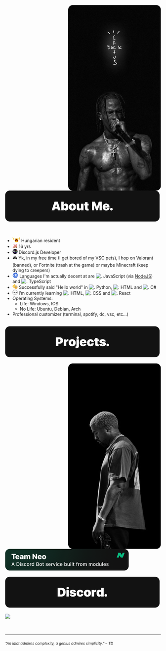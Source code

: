 <div>
<img src="https://raw.githubusercontent.com/BajekekButLost/BajekekButLost/main/Travis.png" width="300" align="right" />
<img src="https://raw.githubusercontent.com/BajekekButLost/BajekekButLost/main/About%20Me.png" width="500" />
<br/>
<br/>
<br/>
  
- <img src="https://raw.githubusercontent.com/BajekekButLost/BajekekButLost/main/Icons/Hungary.webp" alt="." height="16"/> Hungarian resident  
- <img src="https://raw.githubusercontent.com/BajekekButLost/BajekekButLost/main/Icons/Age.gif" alt="." height="16" /> 16 yrs 
- <img src="https://raw.githubusercontent.com/BajekekButLost/BajekekButLost/main/Icons/Discord.js.png" alt="." height="16"/> Discord.js Developer 
- 🎮 Yk, in my free time (I get bored of my VSC pets), I hop on Valorant (banned), or Fortnite (trash at the game) or maybe Minecraft (keep dying to creepers)
- <img src="https://raw.githubusercontent.com/BajekekButLost/BajekekButLost/main/Icons/Developer.gif" alt="." height="16" /> Languages I'm actually decent at are <img src="https://cdn.simpleicons.org/JavaScript" alt="." width="16" height="16"/> JavaScript (via [NodeJS](https://nodejs.org/)) and <img src="https://cdn.simpleicons.org/TypeScript" alt="." width="16" height="16"/> TypeScript
- <img src="https://raw.githubusercontent.com/BajekekButLost/BajekekButLost/main/Icons/SickBro.webp" alt="." height="16" /> Successfully said "Hello world" in <img src="https://cdn.simpleicons.org/Python" alt="." width="16" height="16"/> Python, <img src="https://cdn.simpleicons.org/HTML5" alt="." width="16" height="16"/> HTML and <img src="https://cdn.simpleicons.org/.NET" alt="." width="16" height="16"/> C#
- <img src="https://raw.githubusercontent.com/BajekekButLost/BajekekButLost/main/Icons/Learning.webp" alt="." height="16" /> I’m currently learning <img src="https://cdn.simpleicons.org/HTML5" alt="." width="16" height="16"/> HTML, <img src="https://cdn.simpleicons.org/CSS3" alt="." width="16" height="16"/> CSS and <img src="https://cdn.simpleicons.org/React" alt="." width="16" height="16"/> React
- Operating Systems:
  - Life: Windows, IOS
  - No Life: Ubuntu, Debian, Arch
- Professional customizer (terminal, spotify, dc, vsc, etc...)

<br/>
<img src="https://raw.githubusercontent.com/BajekekButLost/BajekekButLost/main/Profile.png" width="500" />
<br/>
<br/>
<img src="https://raw.githubusercontent.com/BajekekButLost/BajekekButLost/main/Ye.png" width="300" align="right" />
  
<a href="https://teamneo.xyz/"  align="left">
    <img width="400" src="https://raw.githubusercontent.com/BajekekButLost/BajekekButLost/main/Projects/Team%20Neo.png">
</a>

<br/>
<br/>
<img src="https://raw.githubusercontent.com/BajekekButLost/BajekekButLost/main/Discord.png" width="500" />
<br/>
<br/>

<a href="https://discord.com/users/853592633489227776">
    <img src="https://lanyard.cnrad.dev/api/853592633489227776?theme=dark&bg=121212&borderRadius=10px&animated=true&idleMessage=Prolly%20chillin%27%20or%20smt%20%20%C2%AF%5C_%28%E3%83%84%29_%2F%C2%AF">
</a>
</div>

<br/>
<br/>

---
<sub>  *“An idiot admires complexity, a genius admires simplicity.” – TD* </sub>
